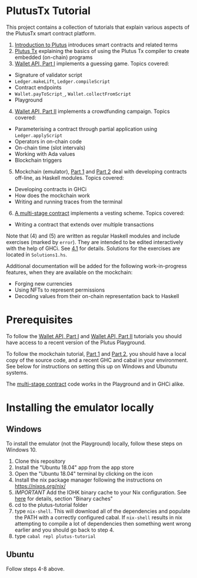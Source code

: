 # PlutusTx Tutorial

This project contains a collection of tutorials that explain various aspects of the PlutusTx smart contract platform.

1. [Introduction to Plutus](./tutorial/Intro.md) introduces smart contracts and related terms
2. [Plutus Tx](./doctest/Tutorial/01-plutus-tx.md) explaining the basics of using the Plutus Tx compiler to create embedded (on-chain) programs
3. [Wallet API, Part I](./doctest/Tutorial/02-validator-scripts.md) implements a guessing game. Topics covered:
  * Signature of validator script
  * `Ledger.makeLift`, `Ledger.compileScript`
  * Contract endpoints
  * `Wallet.payToScript_`, `Wallet.collectFromScript`
  * Playground
4. [Wallet API, Part II](./doctest/Tutorial/03-wallet-api.md) implements a crowdfunding campaign. Topics covered:
  * Parameterising a contract through partial application using `Ledger.applyScript`
  * Operators in on-chain code
  * On-chain time (slot intervals)
  * Working with Ada values
  * Blockchain triggers
5. Mockchain (emulator), [Part 1](./tutorial/Tutorial/TH.hs) and [Part 2](./tutorial/Tutorial/Emulator.hs) deal with developing contracts off-line, as Haskell modules. Topics covered:
  * Developing contracts in GHCi
  * How does the mockchain work
  * Writing and running traces from the terminal
6. [A multi-stage contract](./tutorial/Tutorial/Vesting.hs) implements a vesting scheme. Topics covered:
  * Writing a contract that extends over multiple transactions

Note that (4) and (5) are written as regular Haskell modules and include exercises (marked by `error`). They are intended to be edited interactively with the help of GHCi. See [4.1](./tutorial/Tutorial/TH.hs) for details.
Solutions for the exercises are located in `Solutions1.hs`.

Additional documentation will be added for the following work-in-progress features, when they are available on the mockchain:

* Forging new currencies
* Using NFTs to represent permissions
* Decoding values from their on-chain representation back to Haskell

# Prerequisites

To follow the [Wallet API, Part I](./tutorial/Tutorial/02-validator-scripts.md) and [Wallet API, Part II](./tutorial/Tutorial/03-wallet-api.md) tutorials you should have access to a recent version of the Plutus Playground.

To follow the mockchain tutorial, [Part 1](./tutorial/Tutorial/TH.hs) and [Part 2](./tutorial/Tutorial/Emulator.hs), you should have a local copy of the source code, and a recent GHC and cabal in your environment. See below for instructions on setting this up on Windows and Ubunutu systems.

The [multi-stage contract](./tutorial/Tutorial/Vesting.hs) code works in the Playground and in GHCi alike.

# Installing the emulator locally

## Windows

To install the emulator (not the Playground) locally, follow these steps on Windows 10.

1. Clone this repository
2. Install the "Ubuntu 18.04" app from the app store
3. Open the "Ubuntu 18.04" terminal by clicking on the icon
4. Install the nix package manager following the instructions on https://nixos.org/nix/
5. *IMPORTANT* Add the IOHK binary cache to your Nix configuration. See [here](../README.md) for details, section "Binary caches"
6. cd to the plutus-tutorial folder
7. type `nix-shell`. This will download all of the dependencies and populate the PATH with a correctly configured cabal. If `nix-shell` results in nix attempting to compile a lot of dependencies then something went wrong earlier and you should go back to step 4.
8. type `cabal repl plutus-tutorial`

## Ubuntu

Follow steps 4-8 above.
